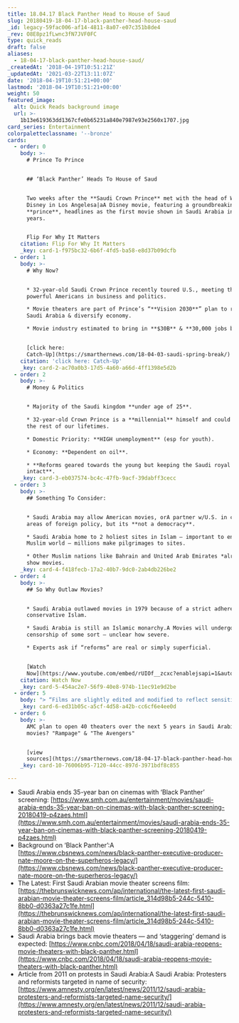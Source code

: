```yaml
---
title: 18.04.17 Black Panther Head to House of Saud
slug: 20180419-18-04-17-black-panther-head-house-saud
_id: legacy-59fac006-af14-4811-8a07-e07c351b8de4
_rev: O8E8pz1fLwnc3fN7JVF0FC
type: quick_reads
draft: false
aliases:
  - 18-04-17-black-panther-head-house-saud/
_createdAt: '2018-04-19T10:51:21Z'
_updatedAt: '2021-03-22T13:11:07Z'
date: '2018-04-19T10:51:21+00:00'
lastmod: '2018-04-19T10:51:21+00:00'
weight: 50
featured_image:
  alt: Quick Reads background image
  url: >-
    1b13e619363dd1367cfe0b65231a840e7987e93e2560x1707.jpg
card_series: Entertainment
colorpaletteclassname: '--bronze'
cards:
  - order: 0
    body: >-
      # Prince To Prince


      ## ‘Black Panther’ Heads To House of Saud


      Two weeks after the **Saudi Crown Prince** met with the head of Walt
      Disney in Los Angelesa|aA Disney movie, featuring a groundbreaking
      **prince**, headlines as the first movie shown in Saudi Arabia in 35
      years.


      Flip For Why It Matters
    citation: Flip For Why It Matters
    _key: card-1-f975bc32-6b6f-4fd5-ba58-e8d37b09dcfb
  - order: 1
    body: >-
      # Why Now?


      * 32-year-old Saudi Crown Prince recently toured U.S., meeting the most
      powerful Americans in business and politics.

      * Movie theaters are part of Prince’s “**Vision 2030**” plan to reform
      Saudi Arabia & diversify economy.

      * Movie industry estimated to bring in **$30B** & **30,000 jobs by 2030**.


      [click here:
      Catch-Up](https://smarthernews.com/18-04-03-saudi-spring-break/)
    citation: 'click here: Catch-Up'
    _key: card-2-ac70a0b3-17d5-4a60-a66d-4ff1398e5d2b
  - order: 2
    body: >-
      # Money & Politics


      * Majority of the Saudi kingdom **under age of 25**.

      * 32-year-old Crown Prince is a **millennial** himself and could rule for
      the rest of our lifetimes.

      * Domestic Priority: **HIGH unemployment** (esp for youth).

      * Economy: **Dependent on oil**.

      * **Reforms geared towards the young but keeping the Saudi royal kingdom
      intact**.
    _key: card-3-eb037574-bc4c-47fb-9acf-39dabff3cecc
  - order: 3
    body: >-
      ## Something To Consider:


      * Saudi Arabia may allow American movies, orA partner w/U.S. in certain
      areas of foreign policy, but its **not a democracy**.

      * Saudi Arabia home to 2 holiest sites in Islam – important to entire
      Muslim world – millions make pilgrimages to sites.

      * Other Muslim nations like Bahrain and United Arab Emirates *already*
      show movies.
    _key: card-4-f418fecb-17a2-40b7-9dc0-2ab4db226be2
  - order: 4
    body: >-
      ## So Why Outlaw Movies?


      * Saudi Arabia outlawed movies in 1979 because of a strict adherence to
      conservative Islam.

      * Saudi Arabia is still an Islamic monarchy.A Movies will undergo
      censorship of some sort – unclear how severe.

      * Experts ask if “reforms” are real or simply superficial.


      [Watch
      Now](https://www.youtube.com/embed/rUIOf__zcxc?enablejsapi=1&autoplay=1&rel=0)
    citation: Watch Now
    _key: card-5-454ac2e7-56f9-40e8-974b-11ec91e9d2be
  - order: 5
    body: "> “Films are slightly edited and modified to reflect sensitivity to the local culture here in the region. But even with those modest edits a\x14 you can imagine what they are, sexuality and nudity are out a\x14 but we believe that those edits will be quite modest.”  \n  \n  \n  \nAdam Aron, AMC Chief Executive, to CNBC April 18, 2018. He said the company rushed in when they heard of an opportunity in Saudi Arabia."
    _key: card-6-ed31b05c-a5cf-4d58-a42b-cc6cf6e4ee0d
  - order: 6
    body: >-
      AMC plan to open 40 theaters over the next 5 years in Saudi Arabia. Next
      movies? "Rampage" & "The Avengers"


      [view
      sources](https://smarthernews.com/18-04-17-black-panther-head-house-saud/)
    _key: card-10-76006b95-7120-44cc-897d-3971bdf8c855

---
```

* Saudi Arabia ends 35-year ban on cinemas with ‘Black Panther’ screening: [https://www.smh.com.au/entertainment/movies/saudi-arabia-ends-35-year-ban-on-cinemas-with-black-panther-screening-20180419-p4zaes.html](https://www.smh.com.au/entertainment/movies/saudi-arabia-ends-35-year-ban-on-cinemas-with-black-panther-screening-20180419-p4zaes.html)
* Background on ‘Black Panther’:A [https://www.cbsnews.com/news/black-panther-executive-producer-nate-moore-on-the-superheros-legacy/](https://www.cbsnews.com/news/black-panther-executive-producer-nate-moore-on-the-superheros-legacy/)
* The Latest: First Saudi Arabian movie theater screens film: [https://thebrunswicknews.com/ap/international/the-latest-first-saudi-arabian-movie-theater-screens-film/article_314d98b5-244c-5410-8bb0-d0363a27c1fe.html](https://thebrunswicknews.com/ap/international/the-latest-first-saudi-arabian-movie-theater-screens-film/article_314d98b5-244c-5410-8bb0-d0363a27c1fe.html)
* Saudi Arabia brings back movie theaters — and ‘staggering’ demand is expected: [https://www.cnbc.com/2018/04/18/saudi-arabia-reopens-movie-theaters-with-black-panther.html](https://www.cnbc.com/2018/04/18/saudi-arabia-reopens-movie-theaters-with-black-panther.html)
* Article from 2011 on protests in Saudi Arabia:A Saudi Arabia: Protesters and reformists targeted in name of security: [https://www.amnesty.org/en/latest/news/2011/12/saudi-arabia-protesters-and-reformists-targeted-name-security/](https://www.amnesty.org/en/latest/news/2011/12/saudi-arabia-protesters-and-reformists-targeted-name-security/)